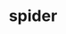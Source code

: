 ---
layout: animals&nature
title: spider
emoji: spider
permalink: 🕷.html
image: assets/img/3moji/spider.png
---
